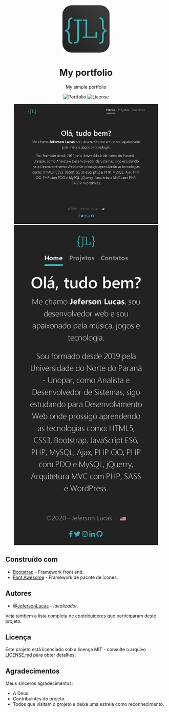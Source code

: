 <p align="center">
	<img src="assets/img/logo.png" width="150">
	<h1 align="center">My portfolio</h1>
	<p align="center">My simple portfolio</p>
	<p align="center">
    	<img src="https://img.shields.io/badge/Jeferson%20Lucas-My%20portfolio-blue" alt="Portfolio">
    	<img src="https://img.shields.io/badge/License-MIT-green" alt="License">
  	</p>
</p>

<p align="center">
	<img src="docs/capture.png" width="450">
	<img src="docs/capture-mobile.png" width="450">
</p>

## Construído com

* [Bootstrap](https://getbootstrap.com/) - Framework front end.
* [Font Awesome](https://fontawesome.com/) - Framework de pacote de ícones.

## Autores

* [@JefersonLucas](https://github.com/JefersonLucas) - _Idealizador_.

Veja também a lista completa de [contribuidores](https://github.com/JefersonLucas/my-portfolio/contributors) que participaram deste projeto.

## Licença

Este projeto está licenciado sob a licença MIT - consulte o arquivo [LICENSE.md](https://github.com/JefersonLucas/my-portfolio/blob/master/LICENSE) para obter detalhes.

## Agradecimentos

Meus sinceros agradecimentos:

* A Deus.
* Contribuintes do projeto.
* Todos que visitam o projeto e deixa uma estrela como reconhecimento.
